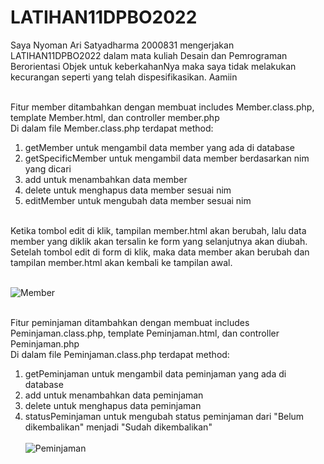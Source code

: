 # LATIHAN11DPBO2022

Saya Nyoman Ari Satyadharma 2000831 mengerjakan LATIHAN11DPBO2022 dalam mata kuliah Desain dan Pemrograman Berorientasi Objek untuk keberkahanNya maka saya tidak melakukan kecurangan seperti yang telah dispesifikasikan. Aamiin
<br><br>

Fitur member ditambahkan dengan membuat includes Member.class.php, template Member.html, dan controller member.php
<br>
Di dalam file Member.class.php terdapat method:
1. getMember untuk mengambil data member yang ada di database
2. getSpecificMember untuk mengambil data member berdasarkan nim yang dicari
3. add untuk menambahkan data member
4. delete untuk menghapus data member sesuai nim
5. editMember untuk mengubah data member sesuai nim
<br>
Ketika tombol edit di klik, tampilan member.html akan berubah, lalu data member yang diklik akan tersalin ke form yang selanjutnya akan diubah. Setelah tombol edit di form di klik, maka data member akan berubah dan tampilan member.html akan kembali ke tampilan awal.
<br><br>

![Member](https://user-images.githubusercontent.com/90953569/167144164-ba571c5b-9dfe-4329-882d-7ac6f58f9b30.gif)
<br><br>

Fitur peminjaman ditambahkan dengan membuat includes Peminjaman.class.php, template Peminjaman.html, dan controller Peminjaman.php
<br>
Di dalam file Peminjaman.class.php terdapat method:
1. getPeminjaman untuk mengambil data peminjaman yang ada di database
2. add untuk menambahkan data peminjaman
3. delete untuk menghapus data peminjaman
4. statusPeminjaman untuk mengubah status peminjaman dari "Belum dikembalikan" menjadi "Sudah dikembalikan"
<br><br>
![Peminjaman](https://user-images.githubusercontent.com/90953569/167144557-e263b87a-ecac-4ca4-8e48-3429f5a3e6ca.gif)
<br><br>

